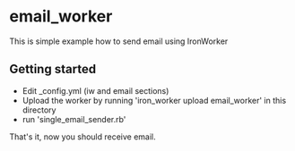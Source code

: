 # email_worker

This is simple example how to send email using IronWorker

## Getting started

- Edit _config.yml (iw and email sections)
- Upload the worker by running 'iron_worker upload email_worker' in this directory
- run 'single_email_sender.rb'

That's it, now you should receive email.

